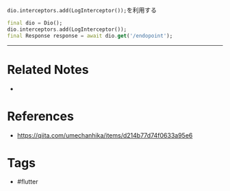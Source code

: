 `dio.interceptors.add(LogInterceptor());`を利用する

```dart
final dio = Dio();
dio.interceptors.add(LogInterceptor());
final Response response = await dio.get('/endopoint');
```

---
# Related Notes
- 

# References
- https://qiita.com/umechanhika/items/d214b77d74f0633a95e6

# Tags
- #flutter